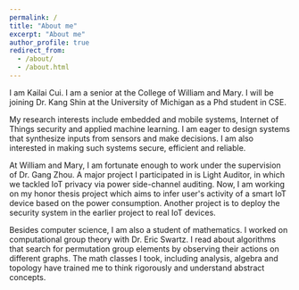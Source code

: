 ```yaml
---
permalink: /
title: "About me"
excerpt: "About me"
author_profile: true
redirect_from: 
  - /about/
  - /about.html
---
```


<p>I am Kailai Cui. I am a senior at the College of William and Mary. I will be joining Dr. Kang Shin at the University of Michigan as a Phd student in CSE.</p>

<p>My research interests include embedded and mobile systems, Internet of Things security and applied machine learning. I am eager to design systems that synthesize inputs from sensors and make decisions. I am also interested in making such systems secure, efficient and reliable. </p>

<p>At William and Mary, I am fortunate enough to work under the supervision of Dr. Gang Zhou. A major project I participated in is Light Auditor, in which we tackled IoT privacy via power side-channel auditing. Now, I am working on my honor thesis project which aims to infer user's activity of a smart IoT device based on the power consumption. Another project is to deploy the security system in the earlier project to real IoT devices. </p>

<p>Besides computer science, I am also a student of mathematics. I worked on computational group theory with Dr. Eric Swartz. I read about algorithms that search for permutation group elements by observing their actions on different graphs. The math classes I took, including analysis, algebra and topology have trained me to think rigorously and understand abstract concepts.  </p>

